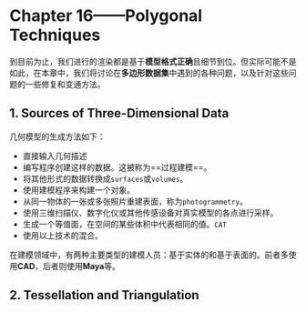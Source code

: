 # Chapter 16——Polygonal Techniques

到目前为止，我们进行的渲染都是基于**模型格式正确**且细节到位。但实际可能不是如此，在本章中，我们将讨论在**多边形数据集**中遇到的各种问题，以及针对这些问题的一些修复和变通方法。

## 1. Sources of Three-Dimensional Data

几何模型的生成方法如下：

+ 直接输入几何描述
+ 编写程序创建这样的数据。这被称为==过程建模==。
+ 将其他形式的数据转换成`surfaces`或`volumes`。
+ 使用建模程序来构建一个对象。
+ 从同一物体的一张或多张照片重建表面，称为`photogrammetry`。
+ 使用三维扫描仪、数字化仪或其他传感设备对真实模型的各点进行采样。
+ 生成一个等值面，在空间的某些体积中代表相同的值。`CAT`
+ 使用以上技术的混合。

在建模领域中，有两种主要类型的建模人员：基于实体的和基于表面的。前者多使用**CAD**，后者则使用**Maya**等。



## 2. Tessellation and Triangulation